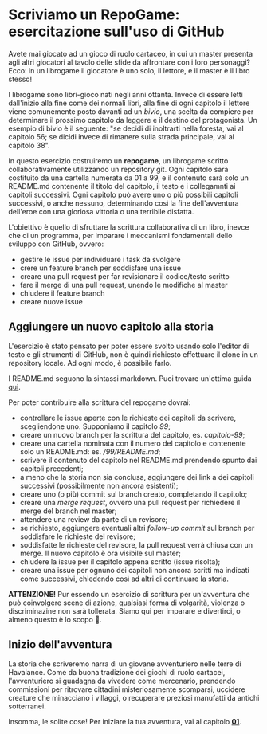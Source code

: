 # Scriviamo un RepoGame: esercitazione sull'uso di GitHub

Avete mai giocato ad un gioco di ruolo cartaceo, in cui un master presenta agli altri giocatori al tavolo delle sfide da affrontare con i loro personaggi? Ecco: in un librogame il giocatore è uno solo, il lettore, e il master è il libro stesso!

I librogame sono libri-gioco nati negli anni ottanta. Invece di essere letti dall'inizio alla fine come dei normali libri, alla fine di ogni capitolo il lettore viene comunemente posto davanti ad un *bivio*, una scelta da compiere per determinare il prossimo capitolo da leggere e il destino del protagonista. Un esempio di bivio è il seguente: "se decidi di inoltrarti nella foresta, vai al capitolo 56; se dicidi invece di rimanere sulla strada principale, val al capitolo 38". 

In questo esercizio costruiremo un **repogame**, un librogame scritto collaborativamente utilizzando un repository git. Ogni capitolo sarà costituito da una cartella numerata da 01 a 99, e il contenuto sarà solo un README.md contenente il titolo del capitolo, il testo e i collegamnti ai capitoli successivi. Ogni capitolo può avere uno o più possibili capitoli successivi, o anche nessuno, determinando così la fine dell'avventura dell'eroe con una gloriosa vittoria o una terribile disfatta.

L'obiettivo è quello di sfruttare la scrittura collaborativa di un libro, inevce che di un programma, per imparare i meccanismi fondamentali dello sviluppo con GitHub, ovvero:
- gestire le issue per individuare i task da svolgere
- crere un feature branch per soddisfare una issue
- creare una pull request per far revisionare il codice/testo scritto
- fare il merge di una pull request, unendo le modifiche al master
- chiudere il feature branch
- creare nuove issue

## Aggiungere un nuovo capitolo alla storia

L'esercizio è stato pensato per poter essere svolto usando solo l'editor di testo e gli strumenti di GitHub, non è quindi richiesto effettuare il clone in un repository locale. Ad ogni modo, è possibile farlo. 

I README.md seguono la sintassi markdown. Puoi trovare un'ottima guida [qui](https://github.com/adam-p/markdown-here/wiki/Markdown-Cheatsheet).

Per poter contribuire alla scrittura del repogame dovrai:
- controllare le issue aperte con le richieste dei capitoli da scrivere, scegliendone uno. Supponiamo il capitolo *99*;
- creare un nuovo branch per la scrittura del capitolo, es. *capitolo-99*;
- creare una cartella nominata con il numero del capitolo e contenente solo un README.md: es. */99/README.md*;
- scrivere il contenuto del capitolo nel README.md prendendo spunto dai capitoli precedenti;
- a meno che la storia non sia conclusa, aggiungere dei link a dei capitoli successivi (possibilmente non ancora esistenti);
- creare uno (o più) commit sul branch creato, completando il capitolo;
- creare una *merge request*, ovvero una pull request per richiedere il merge del branch nel master;
- attendere una review da parte di un revisore;
- se richiesto, aggiungere eventuali altri *follow-up commit* sul branch per soddisfare le richieste del revisore;
- soddisfatte le richieste del revisore, la pull request verrà chiusa con un merge. Il nuovo capitolo è ora visibile sul master;
- chiudere la issue per il capitolo appena scritto (issue risolta);
- creare una issue per ognuno dei capitoli non ancora scritti ma indicati come successivi, chiedendo così ad altri di continuare la storia.

**ATTENZIONE!** Pur essendo un esercizio di scrittura per un'avventura che può coinvolgere scene di azione, qualsiasi forma di volgarità, violenza o discriminazine non sarà tollerata. Siamo qui per imparare e divertirci, o almeno questo è lo scopo :grimacing:. 

## Inizio dell'avventura

La storia che scriveremo narra di un giovane avventuriero nelle terre di Havalance. Come da buona tradizione dei giochi di ruolo cartacei, l'avventuriero si guadagna da vivedere come mercenario, prendendo commissioni per ritrovare cittadini misteriosamente scomparsi, uccidere creature che minacciano i villaggi, o recuperare preziosi manufatti da antichi sotterranei.

Insomma, le solite cose! Per iniziare la tua avventura, vai al capitolo [**01**](/01/README.md).
